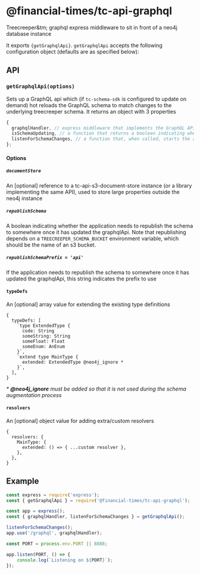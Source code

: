 # @financial-times/tc-api-graphql

Treecreeper&tm; graphql express middleware to sit in front of a neo4j database instance

It exports `{getGraphqlApi}`. `getGraphqlApi` accepts the following configuration object (defaults are as specified below):

## API

### `getGraphqlApi(options)`

Sets up a GraphQL api which (if `tc-schema-sdk` is configured to update on demand) hot reloads the GraphQL schema to match changes to the underlying treecreeper schema. It returns an object with 3 properties

```js
{
  graphqlHandler, // express middleware that implements the GraphQL API
  isSchemaUpdating, // a function that returns a boolean indicating whether the application is successfully keeping the schema that defines its data types up to date
  listenForSchemaChanges, // a function that, when called, starts the api polling for changes to a treecreeper schema published to some url
};
```

#### Options

##### `documentStore`

An [optional] reference to a tc-api-s3-document-store instance (or a library implementing the same API), used to store large properties outside the neo4j instance

##### `republishSchema`

A boolean indicating whether the application needs to republish the schema to somewhere once it has updated the graphqlApi. Note that republishing depends on a `TREECREEPER_SCHEMA_BUCKET` environment variable, which should be the name of an s3 bucket.

##### `republishSchemaPrefix = 'api'`

If the application needs to republish the schema to somewhere once it has updated the graphqlApi, this string indicates the
prefix to use

#### `typeDefs`

An [optional] array value for extending the existing type definitions

```
{
  typeDefs: [
    `type ExtendedType {
      code: String
      someString: String
      someFloat: Float
      someEnum: AnEnum
    }`,
    `extend type MainType {
      extended: ExtendedType @neo4j_ignore *
    }`,
  ],
}
```

_\* **@neo4j_ignore** must be added so that it is not used during the schema augmentation process_

#### `resolvers`

An [optional] object value for adding extra/custom resolvers

```
{
  resolvers: {
    MainType: {
      extended: () => { ...custom resolver },
    },
  },
}
```

## Example

```js
const express = require('express');
const { getGraphqlApi } = require('@financial-times/tc-api-graphql');

const app = express();
const { graphqlHandler, listenForSchemaChanges } = getGraphqlApi();

listenForSchemaChanges();
app.use('/graphql', graphqlHandler);

const PORT = process.env.PORT || 8888;

app.listen(PORT, () => {
	console.log(`Listening on ${PORT}`);
});
```
